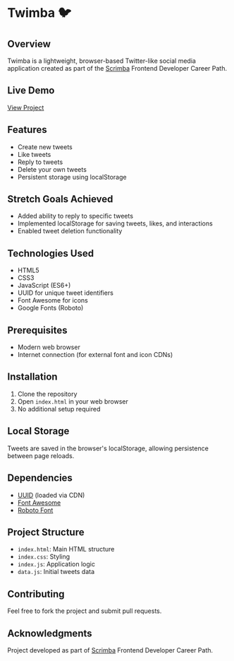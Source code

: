 # Twimba 🐦

## Overview
Twimba is a lightweight, browser-based Twitter-like social media application created as part of the [Scrimba](https://scrimba.com) Frontend Developer Career Path.

## Live Demo
[View Project](https://shymochkaa.github.io/twimba-scrimba/)

## Features
- Create new tweets
- Like tweets
- Reply to tweets
- Delete your own tweets
- Persistent storage using localStorage

## Stretch Goals Achieved
- Added ability to reply to specific tweets
- Implemented localStorage for saving tweets, likes, and interactions
- Enabled tweet deletion functionality

## Technologies Used
- HTML5
- CSS3
- JavaScript (ES6+)
- UUID for unique tweet identifiers
- Font Awesome for icons
- Google Fonts (Roboto)

## Prerequisites
- Modern web browser
- Internet connection (for external font and icon CDNs)

## Installation
1. Clone the repository
2. Open `index.html` in your web browser
3. No additional setup required

## Local Storage
Tweets are saved in the browser's localStorage, allowing persistence between page reloads.

## Dependencies
- [UUID](https://jspm.dev/uuid) (loaded via CDN)
- [Font Awesome](https://cdnjs.cloudflare.com/ajax/libs/font-awesome/6.2.0/css/all.min.css)
- [Roboto Font](https://fonts.google.com/specimen/Roboto)

## Project Structure
- `index.html`: Main HTML structure
- `index.css`: Styling
- `index.js`: Application logic
- `data.js`: Initial tweets data

## Contributing
Feel free to fork the project and submit pull requests.

## Acknowledgments
Project developed as part of [Scrimba](https://scrimba.com) Frontend Developer Career Path.


